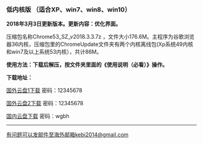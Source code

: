 ### 低内核版 （适合XP、win7、win8、win10）

**2018年3月3日更新版本。更新内容：优化界面。**

压缩包名称Chrome53_SZ_v2018.3.3.7z ，文件大小176.6M。主程序为谷歌浏览器36内核，压缩包里的ChromeUpdate文件夹有两个内核离线包(Xp系统49内核和win7及以上系统53内核），共计86M。

**使用方法：下载后解压，按文件夹里面的《使用说明（必看）》操作。**

**下载地址：**

[国外云盘1下载](http://108.61.224.82:8000/f/ae5eaa4967/) 密码：12345678

[国外云盘2下载](http://45.32.141.248:8000/f/f0781cebb6/) 密码：12345678

[国内云盘下载](https://pan.baidu.com/s/1dGoqG9b) 密码：wgbh

***

有问题可以发邮件至海外邮箱kebi2014@gmail.com
